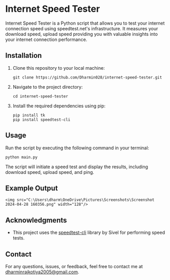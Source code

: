 # Internet Speed Tester

Internet Speed Tester is a Python script that allows you to test your internet connection speed using speedtest.net's infrastructure. It measures your download speed, upload speed providing you with valuable insights into your internet connection performance.

## Installation

1. Clone this repository to your local machine:

    ```
    git clone https://github.com/Dharmin028/internet-speed-tester.git
    ```

2. Navigate to the project directory:

    ```
    cd internet-speed-tester
    ```

3. Install the required dependencies using pip:

    ```
    pip install tk
    pip install speedtest-cli
    ```

## Usage

Run the script by executing the following command in your terminal:

```
python main.py
```

The script will initiate a speed test and display the results, including download speed, upload speed, and ping.

## Example Output

```
<img src="C:\Users\dharm\OneDrive\Pictures\Screenshots\Screenshot 2024-04-28 160356.png" width="128"/>
```

## Acknowledgments

- This project uses the [speedtest-cli](https://github.com/sivel/speedtest-cli) library by Sivel for performing speed tests.

## Contact

For any questions, issues, or feedback, feel free to contact me at [dharminrajkotiya2005@gmail.com](mailto:dharminrajkotiya2005@gmail.com).


